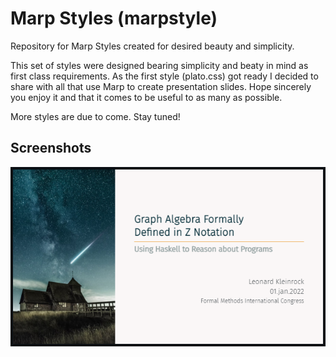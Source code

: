 # Marp Styles (marpstyle)

Repository for Marp Styles created for desired beauty and simplicity.

This set of styles were designed bearing simplicity and beaty in mind as first class requirements. As the first style (plato.css) got ready I decided to share with all that use Marp to create presentation slides.  Hope sincerely you enjoy it and that it comes to be useful to as many as possible.



More styles are due to come. Stay tuned!


## Screenshots

![](img/plato01.png)


